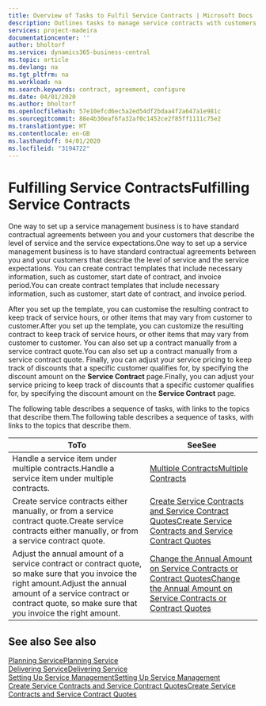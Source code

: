 ```yaml
---
title: Overview of Tasks to Fulfil Service Contracts | Microsoft Docs
description: Outlines tasks to manage service contracts with customers.
services: project-madeira
documentationcenter: ''
author: bholtorf
ms.service: dynamics365-business-central
ms.topic: article
ms.devlang: na
ms.tgt_pltfrm: na
ms.workload: na
ms.search.keywords: contract, agreement, configure
ms.date: 04/01/2020
ms.author: bholtorf
ms.openlocfilehash: 57e10efcd6ec5a2ed54df2bdaa4f2a647a1e981c
ms.sourcegitcommit: 88e4b30eaf6fa32af0c1452ce2f85ff1111c75e2
ms.translationtype: HT
ms.contentlocale: en-GB
ms.lasthandoff: 04/01/2020
ms.locfileid: "3194722"
---
```

# <a name="fulfilling-service-contracts"></a><span data-ttu-id="b7abc-103">Fulfilling Service Contracts</span><span class="sxs-lookup"><span data-stu-id="b7abc-103">Fulfilling Service Contracts</span></span> 
<span data-ttu-id="b7abc-104">One way to set up a service management business is to have standard contractual agreements between you and your customers that describe the level of service and the service expectations.</span><span class="sxs-lookup"><span data-stu-id="b7abc-104">One way to set up a service management business is to have standard contractual agreements between you and your customers that describe the level of service and the service expectations.</span></span> <span data-ttu-id="b7abc-105">You can create contract templates that include necessary information, such as customer, start date of contract, and invoice period.</span><span class="sxs-lookup"><span data-stu-id="b7abc-105">You can create contract templates that include necessary information, such as customer, start date of contract, and invoice period.</span></span>  
  
<span data-ttu-id="b7abc-106">After you set up the template, you can customise the resulting contract to keep track of service hours, or other items that may vary from customer to customer.</span><span class="sxs-lookup"><span data-stu-id="b7abc-106">After you set up the template, you can customize the resulting contract to keep track of service hours, or other items that may vary from customer to customer.</span></span> <span data-ttu-id="b7abc-107">You can also set up a contract manually from a service contract quote.</span><span class="sxs-lookup"><span data-stu-id="b7abc-107">You can also set up a contract manually from a service contract quote.</span></span> <span data-ttu-id="b7abc-108">Finally, you can adjust your service pricing to keep track of discounts that a specific customer qualifies for, by specifying the discount amount on the **Service Contract** page.</span><span class="sxs-lookup"><span data-stu-id="b7abc-108">Finally, you can adjust your service pricing to keep track of discounts that a specific customer qualifies for, by specifying the discount amount on the **Service Contract** page.</span></span>  

<span data-ttu-id="b7abc-109">The following table describes a sequence of tasks, with links to the topics that describe them.</span><span class="sxs-lookup"><span data-stu-id="b7abc-109">The following table describes a sequence of tasks, with links to the topics that describe them.</span></span>   
  
|<span data-ttu-id="b7abc-110">**To**</span><span class="sxs-lookup"><span data-stu-id="b7abc-110">**To**</span></span>|<span data-ttu-id="b7abc-111">**See**</span><span class="sxs-lookup"><span data-stu-id="b7abc-111">**See**</span></span>|  
|------------|-------------|  
|<span data-ttu-id="b7abc-112">Handle a service item under multiple contracts.</span><span class="sxs-lookup"><span data-stu-id="b7abc-112">Handle a service item under multiple contracts.</span></span> | [<span data-ttu-id="b7abc-113">Multiple Contracts</span><span class="sxs-lookup"><span data-stu-id="b7abc-113">Multiple Contracts</span></span>](service-multiple-contracts.md)|  
|<span data-ttu-id="b7abc-114">Create service contracts either manually, or from a service contract quote.</span><span class="sxs-lookup"><span data-stu-id="b7abc-114">Create service contracts either manually, or from a service contract quote.</span></span>| [<span data-ttu-id="b7abc-115">Create Service Contracts and Service Contract Quotes</span><span class="sxs-lookup"><span data-stu-id="b7abc-115">Create Service Contracts and Service Contract Quotes</span></span>](service-how-to-create-service-contracts-and-service-contract-quotes.md)|
|<span data-ttu-id="b7abc-116">Adjust the annual amount of a service contract or contract quote, so make sure that you invoice the right amount.</span><span class="sxs-lookup"><span data-stu-id="b7abc-116">Adjust the annual amount of a service contract or contract quote, so make sure that you invoice the right amount.</span></span>|[<span data-ttu-id="b7abc-117">Change the Annual Amount on Service Contracts or Contract Quotes</span><span class="sxs-lookup"><span data-stu-id="b7abc-117">Change the Annual Amount on Service Contracts or Contract Quotes</span></span>](service-how-to-change-the-annual-amount-on-service-contracts-or-contract-quotes.md)|

## <a name="see-also"></a><span data-ttu-id="b7abc-118">See also </span><span class="sxs-lookup"><span data-stu-id="b7abc-118">See also</span></span>
[<span data-ttu-id="b7abc-119">Planning Service</span><span class="sxs-lookup"><span data-stu-id="b7abc-119">Planning Service</span></span>](service-plan-service.md)  
[<span data-ttu-id="b7abc-120">Delivering Service</span><span class="sxs-lookup"><span data-stu-id="b7abc-120">Delivering Service</span></span>](service-deliver-service.md)  
[<span data-ttu-id="b7abc-121">Setting Up Service Management</span><span class="sxs-lookup"><span data-stu-id="b7abc-121">Setting Up Service Management</span></span>](service-setup-service.md)  
[<span data-ttu-id="b7abc-122">Create Service Contracts and Service Contract Quotes</span><span class="sxs-lookup"><span data-stu-id="b7abc-122">Create Service Contracts and Service Contract Quotes</span></span>](service-how-to-create-service-contracts-and-service-contract-quotes.md)  
